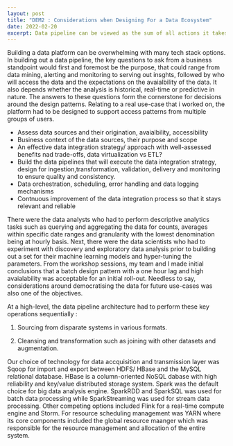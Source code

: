 ```yaml
---
layout: post
title: "DEM2 : Considerations when Designing For a Data Ecosystem"
date: 2022-02-20
excerpt: Data pipeline can be viewed as the sum of all actions it takes to move data from source to destination, which is typically a data lake through software engineering best practices. What goes into the design, implementation and scalability so that it brings business value to the table?
---
```


Building a data platform can be overwhelming with many tech stack options. In building out a data pipeline, the key questions to ask from a business standpoint would first and foremost be the purpose, that could range from data mining, alerting and monitoring to serving out insghts, followed by who will access the data and the expectations on the avaialbility of the data. It also depends whether the analysis is historical, real-time or predictive in nature. The answers to these questions form the cornerstone for decisions around the design patterns. Relating to a real use-case that i worked on, the platform had  to be designed to support access patterns from multiple groups of users.

- Assess data sources and their origination, avaialbility, accessibility
- Business context of the data sources, their purpose and scope
- An effective data integration strategy/ approach with well-assessed benefits nad trade-offs, data virtualization vs ETL?
- Build the data pipelines that will execute the data integration strategy, design for ingestion,transformation, validation, delivery and monitoring to ensure quality and consistency.
- Data orchestration, scheduling, error handling and data logging mechanisms
- Contnuous improvement of the data integration process so that it stays relevant and reliable

There were the data analysts who had to perform descriptive analytics tasks such as querying and aggregating the data for counts, averages within specific date ranges and granularity with the lowest denomination being at hourly basis. Next, there were the data scientists who had to experiment with discovery and exploratory data analysis prior to building out a set for their machine learning models and hyper-tuning the parameters. From the workshop sessions, my team and I made initial conclusions that a batch design pattern with a one hour lag and high avaialability was acceptable for an initial roll-out. Needless to say, considerations around democratising the data for future use-cases was also one of the objectives. 

At a high-level, the data pipeline architecture had to perform these key operations sequentially : 

1)  Sourcing from disparate systems in various formats.

2)  Cleansing and transformation such as joining with other datasets and augmentation. 

Our choice of technology for data accquisition and transmission layer was Sqoop for import and export between HDFS/ HBase and the MySQL relational database. HBase is a column-oriented NoSQL dabase with high reliability and key/value distributed storage system. Spark was the default choice for big data analysis engine. SparkRDD and SparkSQL was used for batch data processing while SparkStreaming was used for stream data processing. Other competing options included Flink  for a real-time compute engine and Storm. For resource scheduling management was YARN where its core components included the global resource maanger which was responsible for the resource management and allocation of the entire system. 
